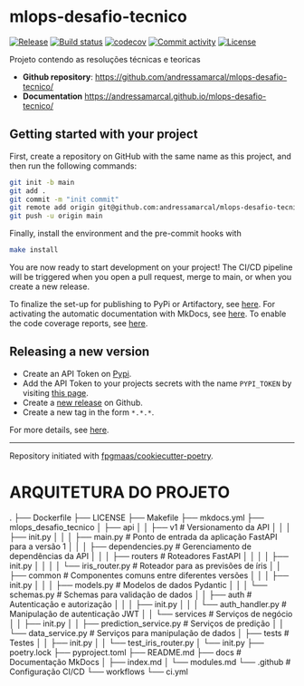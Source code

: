 # mlops-desafio-tecnico

[![Release](https://img.shields.io/github/v/release/andressamarcal/mlops-desafio-tecnico)](https://img.shields.io/github/v/release/andressamarcal/mlops-desafio-tecnico)
[![Build status](https://img.shields.io/github/actions/workflow/status/andressamarcal/mlops-desafio-tecnico/main.yml?branch=main)](https://github.com/andressamarcal/mlops-desafio-tecnico/actions/workflows/main.yml?query=branch%3Amain)
[![codecov](https://codecov.io/gh/andressamarcal/mlops-desafio-tecnico/branch/main/graph/badge.svg)](https://codecov.io/gh/andressamarcal/mlops-desafio-tecnico)
[![Commit activity](https://img.shields.io/github/commit-activity/m/andressamarcal/mlops-desafio-tecnico)](https://img.shields.io/github/commit-activity/m/andressamarcal/mlops-desafio-tecnico)
[![License](https://img.shields.io/github/license/andressamarcal/mlops-desafio-tecnico)](https://img.shields.io/github/license/andressamarcal/mlops-desafio-tecnico)

Projeto contendo as resoluções técnicas e teoricas

- **Github repository**: <https://github.com/andressamarcal/mlops-desafio-tecnico/>
- **Documentation** <https://andressamarcal.github.io/mlops-desafio-tecnico/>

## Getting started with your project

First, create a repository on GitHub with the same name as this project, and then run the following commands:

```bash
git init -b main
git add .
git commit -m "init commit"
git remote add origin git@github.com:andressamarcal/mlops-desafio-tecnico.git
git push -u origin main
```

Finally, install the environment and the pre-commit hooks with

```bash
make install
```

You are now ready to start development on your project!
The CI/CD pipeline will be triggered when you open a pull request, merge to main, or when you create a new release.

To finalize the set-up for publishing to PyPi or Artifactory, see [here](https://fpgmaas.github.io/cookiecutter-poetry/features/publishing/#set-up-for-pypi).
For activating the automatic documentation with MkDocs, see [here](https://fpgmaas.github.io/cookiecutter-poetry/features/mkdocs/#enabling-the-documentation-on-github).
To enable the code coverage reports, see [here](https://fpgmaas.github.io/cookiecutter-poetry/features/codecov/).

## Releasing a new version

- Create an API Token on [Pypi](https://pypi.org/).
- Add the API Token to your projects secrets with the name `PYPI_TOKEN` by visiting [this page](https://github.com/andressamarcal/mlops-desafio-tecnico/settings/secrets/actions/new).
- Create a [new release](https://github.com/andressamarcal/mlops-desafio-tecnico/releases/new) on Github.
- Create a new tag in the form `*.*.*`.

For more details, see [here](https://fpgmaas.github.io/cookiecutter-poetry/features/cicd/#how-to-trigger-a-release).

---

Repository initiated with [fpgmaas/cookiecutter-poetry](https://github.com/fpgmaas/cookiecutter-poetry).

# ARQUITETURA DO PROJETO

.
├── Dockerfile
├── LICENSE
├── Makefile
├── mkdocs.yml
├── mlops_desafio_tecnico
│ ├── api
│ │ ├── v1 # Versionamento da API
│ │ │ ├── init.py
│ │ │ ├── main.py # Ponto de entrada da aplicação FastAPI para a versão 1
│ │ │ ├── dependencies.py # Gerenciamento de dependências da API
│ │ │ ├── routers # Roteadores FastAPI
│ │ │ │ ├── init.py
│ │ │ │ └── iris_router.py # Roteador para as previsões de íris
│ │ ├── common # Componentes comuns entre diferentes versões
│ │ │ ├── init.py
│ │ │ ├── models.py # Modelos de dados Pydantic
│ │ │ └── schemas.py # Schemas para validação de dados
│ │ ├── auth # Autenticação e autorização
│ │ │ ├── init.py
│ │ │ └── auth_handler.py # Manipulação de autenticação JWT
│ │ └── services # Serviços de negócio
│ │ ├── init.py
│ │ ├── prediction_service.py # Serviços de predição
│ │ └── data_service.py # Serviços para manipulação de dados
│ ├── tests # Testes
│ │ ├── init.py
│ │ └── test_iris_router.py
│ └── init.py
├── poetry.lock
├── pyproject.toml
├── README.md
├── docs # Documentação MkDocs
│ ├── index.md
│ └── modules.md
└── .github # Configuração CI/CD
└── workflows
└── ci.yml
